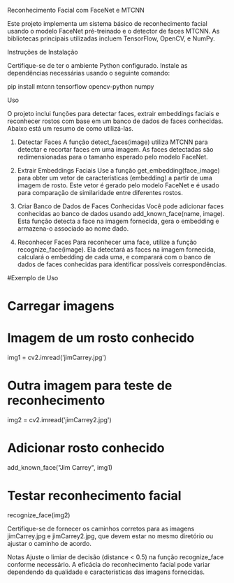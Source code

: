 Reconhecimento Facial com FaceNet e MTCNN

Este projeto implementa um sistema básico de reconhecimento facial usando o modelo FaceNet pré-treinado e o detector de faces MTCNN. As bibliotecas principais utilizadas incluem TensorFlow, OpenCV, e NumPy.

Instruções de Instalação

Certifique-se de ter o ambiente Python configurado. Instale as dependências necessárias usando o seguinte comando:

pip install mtcnn tensorflow opencv-python numpy

Uso

O projeto inclui funções para detectar faces, extrair embeddings faciais e reconhecer rostos com base em um banco de dados de faces conhecidas. Abaixo está um resumo de como utilizá-las.

1. Detectar Faces
A função detect_faces(image) utiliza MTCNN para detectar e recortar faces em uma imagem. As faces detectadas são redimensionadas para o tamanho esperado pelo modelo FaceNet.

2. Extrair Embeddings Faciais
Use a função get_embedding(face_image) para obter um vetor de características (embedding) a partir de uma imagem de rosto. Este vetor é gerado pelo modelo FaceNet e é usado para comparação de similaridade entre diferentes rostos.

3. Criar Banco de Dados de Faces Conhecidas
Você pode adicionar faces conhecidas ao banco de dados usando add_known_face(name, image). Esta função detecta a face na imagem fornecida, gera o embedding e armazena-o associado ao nome dado.

4. Reconhecer Faces
Para reconhecer uma face, utilize a função recognize_face(image). Ela detectará as faces na imagem fornecida, calculará o embedding de cada uma, e comparará com o banco de dados de faces conhecidas para identificar possíveis correspondências.

#Exemplo de Uso

# Carregar imagens
# Imagem de um rosto conhecido
img1 = cv2.imread('jimCarrey.jpg')
# Outra imagem para teste de reconhecimento
img2 = cv2.imread('jimCarrey2.jpg')  

# Adicionar rosto conhecido
add_known_face("Jim Carrey", img1)

# Testar reconhecimento facial
recognize_face(img2)

Certifique-se de fornecer os caminhos corretos para as imagens jimCarrey.jpg e jimCarrey2.jpg, que devem estar no mesmo diretório ou ajustar o caminho de acordo.

Notas
Ajuste o limiar de decisão (distance < 0.5) na função recognize_face conforme necessário.
A eficácia do reconhecimento facial pode variar dependendo da qualidade e características das imagens fornecidas.
